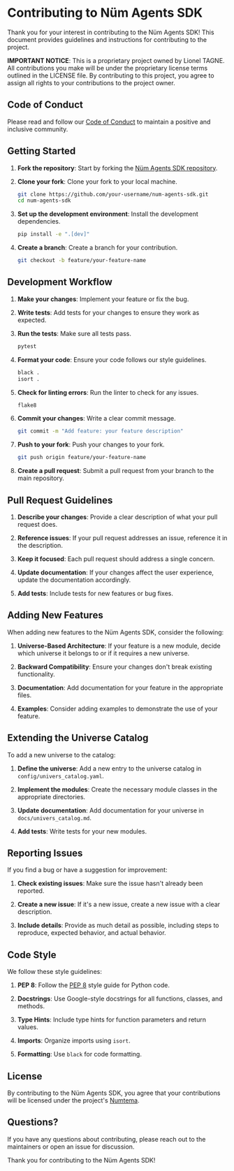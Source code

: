 # Contributing to Nüm Agents SDK

Thank you for your interest in contributing to the Nüm Agents SDK! This document provides guidelines and instructions for contributing to the project.

**IMPORTANT NOTICE**: This is a proprietary project owned by Lionel TAGNE. All contributions you make will be under the proprietary license terms outlined in the LICENSE file. By contributing to this project, you agree to assign all rights to your contributions to the project owner.

## Code of Conduct

Please read and follow our [Code of Conduct](CODE_OF_CONDUCT.md) to maintain a positive and inclusive community.

## Getting Started

1. **Fork the repository**: Start by forking the [Nüm Agents SDK repository](https://github.com/numtema/num-agents-sdk).

2. **Clone your fork**: Clone your fork to your local machine.

   ```bash
   git clone https://github.com/your-username/num-agents-sdk.git
   cd num-agents-sdk
   ```

3. **Set up the development environment**: Install the development dependencies.

   ```bash
   pip install -e ".[dev]"
   ```

4. **Create a branch**: Create a branch for your contribution.

   ```bash
   git checkout -b feature/your-feature-name
   ```

## Development Workflow

1. **Make your changes**: Implement your feature or fix the bug.

2. **Write tests**: Add tests for your changes to ensure they work as expected.

3. **Run the tests**: Make sure all tests pass.

   ```bash
   pytest
   ```

4. **Format your code**: Ensure your code follows our style guidelines.

   ```bash
   black .
   isort .
   ```

5. **Check for linting errors**: Run the linter to check for any issues.

   ```bash
   flake8
   ```

6. **Commit your changes**: Write a clear commit message.

   ```bash
   git commit -m "Add feature: your feature description"
   ```

7. **Push to your fork**: Push your changes to your fork.

   ```bash
   git push origin feature/your-feature-name
   ```

8. **Create a pull request**: Submit a pull request from your branch to the main repository.

## Pull Request Guidelines

1. **Describe your changes**: Provide a clear description of what your pull request does.

2. **Reference issues**: If your pull request addresses an issue, reference it in the description.

3. **Keep it focused**: Each pull request should address a single concern.

4. **Update documentation**: If your changes affect the user experience, update the documentation accordingly.

5. **Add tests**: Include tests for new features or bug fixes.

## Adding New Features

When adding new features to the Nüm Agents SDK, consider the following:

1. **Universe-Based Architecture**: If your feature is a new module, decide which universe it belongs to or if it requires a new universe.

2. **Backward Compatibility**: Ensure your changes don't break existing functionality.

3. **Documentation**: Add documentation for your feature in the appropriate files.

4. **Examples**: Consider adding examples to demonstrate the use of your feature.

## Extending the Universe Catalog

To add a new universe to the catalog:

1. **Define the universe**: Add a new entry to the universe catalog in `config/univers_catalog.yaml`.

2. **Implement the modules**: Create the necessary module classes in the appropriate directories.

3. **Update documentation**: Add documentation for your universe in `docs/univers_catalog.md`.

4. **Add tests**: Write tests for your new modules.

## Reporting Issues

If you find a bug or have a suggestion for improvement:

1. **Check existing issues**: Make sure the issue hasn't already been reported.

2. **Create a new issue**: If it's a new issue, create a new issue with a clear description.

3. **Include details**: Provide as much detail as possible, including steps to reproduce, expected behavior, and actual behavior.

## Code Style

We follow these style guidelines:

1. **PEP 8**: Follow the [PEP 8](https://pep8.org/) style guide for Python code.

2. **Docstrings**: Use Google-style docstrings for all functions, classes, and methods.

3. **Type Hints**: Include type hints for function parameters and return values.

4. **Imports**: Organize imports using `isort`.

5. **Formatting**: Use `black` for code formatting.

## License

By contributing to the Nüm Agents SDK, you agree that your contributions will be licensed under the project's [Numtema](LICENSE).

## Questions?

If you have any questions about contributing, please reach out to the maintainers or open an issue for discussion.

Thank you for contributing to the Nüm Agents SDK!
